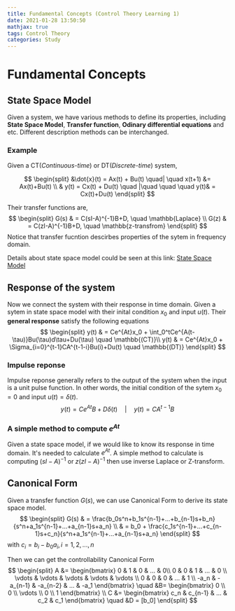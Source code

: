 ```yaml
---
title: Fundamental Concepts (Control Theory Learning 1)
date: 2021-01-28 13:50:50
mathjax: true
tags: Control Theory
categories: Study
---
```



# Fundamental Concepts

## State Space Model

Given a system, we have various methods to define its properties, including **State Space Model**,
**Transfer function**, **Odinary differential equations** and etc. Different description methods can be interchanged.

### Example

Given a CT(*Continuous-time*) or DT(*Discrete-time*) system,

$$
\begin{split}
&\dot{x}(t) = Ax(t) + Bu(t) \quad| \quad x(t+1) &= Ax(t)+Bu(t) \\
& y(t) = Cx(t) + Du(t)   \quad |\quad \quad \quad y(t)& = Cx(t)+Du(t)
\end{split}
$$

Their transfer functions are,
$$
\begin{split}
G(s) & = C(sI-A)^{-1}B+D, \quad \mathbb{Laplace} \\
G(z) & = C(zI-A)^{-1}B+D, \quad \mathbb{z-transfrom}
\end{split}
$$
Notice that transfer fucntion descirbes properties of the sytem in frequency domain.

Details about state space model could be seen at this link: [State Space Model](https://sophistt.github.io/2020/11/08/state-space-model/)

## Response of the system

Now we connect the system with their response in time domain. Given a sytem in state space model with their inital condition $x_0$ and input $u(t)$. Their **general response** satisfy the following equations
$$
\begin{split}
y(t) & = Ce^{At}x_0 + \int_0^tCe^{A(t-\tau)}Bu(\tau)d\tau+Du(\tau) \quad \mathbb{(CT)}\\
y(t) & = Ce^{At}x_0 + \Sigma_{i=0}^{t-1}CA^{t-1-i}Bu(i)+Du(t) \quad \mathbb{(DT)}
\end{split}
$$

### Impulse reponse

Impulse reponse generally refers to the output of the system when the input is a unit pulse function. In other words, the initial condition of the sytem $x_0=0$ and input $u(t)=\delta(t)$.
$$
y(t) = Ce^{At}B+D\delta(t) \quad | \quad y(t)=CA^{t-1}B
$$

### A simple method to compute $e^{At}$

Given a state space model, if we would like to know its response in time domain. It's needed to calculate $e^{At}$. A simple method to calculate is computing $(sI-A)^{-1}$ or $z(zI-A)^{-1}$ then use inverse Laplace or Z-transform.



## Canonical Form

Given a transfer function $G(s)$, we can use Canonical Form to derive its state space model.
$$
\begin{split}
G(s) & = \frac{b_0s^n+b_1s^{n-1}+...+b_{n-1}s+b_n}{s^n+a_1s^{n-1}+...+a_{n-1}s+a_n} \\
& = b_0 + \frac{c_1s^{n-1}+...+c_{n-1}s+c_n}{s^n+a_1s^{n-1}+...+a_{n-1}s+a_n}
\end{split}
$$
with $c_i=b_i-b_0a_i, i= 1, 2,..., n$

Then we can get the controllability Canonical Form
$$
\begin{split}
A &=
\begin{bmatrix}
0 & 1 & 0 & ... & 0\\
0 & 0 & 1 & ... & 0 \\
\vdots & \vdots & \vdots & \vdots & \vdots \\
0 & 0 & 0 & ... & 1 \\
-a_n & -a_{n-1} & -a_{n-2} & ... & -a_1
\end{bmatrix} \quad
&B=
\begin{bmatrix}
0 \\ 0 \\ \vdots \\ 0 \\ 1
\end{bmatrix} \\
C &= \begin{bmatrix}
c_n  & c_{n-1} & ... & c_2 & c_1
\end{bmatrix} \quad
&D  = [b_0]
\end{split}
$$
